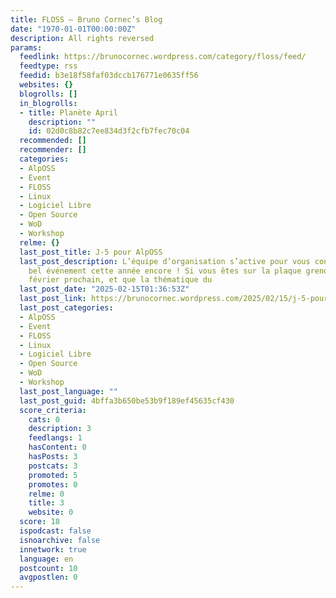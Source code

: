 ```yaml
---
title: FLOSS – Bruno Cornec’s Blog
date: "1970-01-01T00:00:00Z"
description: All rights reversed
params:
  feedlink: https://brunocornec.wordpress.com/category/floss/feed/
  feedtype: rss
  feedid: b3e18f58faf03dccb176771e0635ff56
  websites: {}
  blogrolls: []
  in_blogrolls:
  - title: Planète April
    description: ""
    id: 02d0c8b82c7ee834d3f2cfb7fec70c04
  recommended: []
  recommender: []
  categories:
  - AlpOSS
  - Event
  - FLOSS
  - Linux
  - Logiciel Libre
  - Open Source
  - WoD
  - Workshop
  relme: {}
  last_post_title: J-5 pour AlpOSS
  last_post_description: L’équipe d’organisation s’active pour vous concocter un très
    bel événement cette année encore ! Si vous êtes sur la plaque grenobloise ce 20
    février prochain, et que la thématique du
  last_post_date: "2025-02-15T01:36:53Z"
  last_post_link: https://brunocornec.wordpress.com/2025/02/15/j-5-pour-alposs/
  last_post_categories:
  - AlpOSS
  - Event
  - FLOSS
  - Linux
  - Logiciel Libre
  - Open Source
  - WoD
  - Workshop
  last_post_language: ""
  last_post_guid: 4bffa3b650be53b9f189ef45635cf430
  score_criteria:
    cats: 0
    description: 3
    feedlangs: 1
    hasContent: 0
    hasPosts: 3
    postcats: 3
    promoted: 5
    promotes: 0
    relme: 0
    title: 3
    website: 0
  score: 18
  ispodcast: false
  isnoarchive: false
  innetwork: true
  language: en
  postcount: 10
  avgpostlen: 0
---
```

